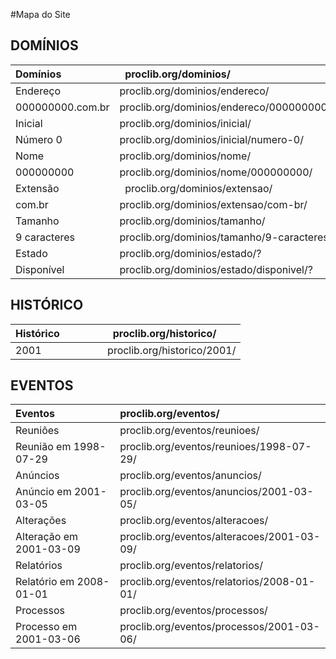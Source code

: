 #Mapa do Site

## DOMÍNIOS

| Domínios                 |   proclib.org/dominios/                            |
|:-------------------------|:---------------------------------------------------|
| Endereço                 |   proclib.org/dominios/endereco/                   |
| 000000000.com.br         |   proclib.org/dominios/endereco/000000000.com.br/  |
| Inicial                  |   proclib.org/dominios/inicial/                    |
| Número 0                 |   proclib.org/dominios/inicial/numero-0/           |
| Nome                     |   proclib.org/dominios/nome/                       |
| 000000000                |   proclib.org/dominios/nome/000000000/             |
| Extensão                 |   proclib.org/dominios/extensao/                   |
| com.br                   |   proclib.org/dominios/extensao/com-br/            |
| Tamanho                  |   proclib.org/dominios/tamanho/                    |
| 9 caracteres             |   proclib.org/dominios/tamanho/9-caracteres/       |
| Estado                   |   proclib.org/dominios/estado/?                    |
| Disponível               |   proclib.org/dominios/estado/disponivel/?         |

## HISTÓRICO

| Histórico                |   proclib.org/historico/       |
|:-------------------------|:-------------------------------|
| 2001                     |   proclib.org/historico/2001/  |

## EVENTOS

| Eventos                  |   proclib.org/eventos/                       |
|:-------------------------|:---------------------------------------------|
| Reuniões                 |   proclib.org/eventos/reunioes/              |
| Reunião   em 1998-07-29  |   proclib.org/eventos/reunioes/1998-07-29/   |
| Anúncios                 |   proclib.org/eventos/anuncios/              |
| Anúncio   em 2001-03-05  |   proclib.org/eventos/anuncios/2001-03-05/   |
| Alterações               |   proclib.org/eventos/alteracoes/            |
| Alteração em 2001-03-09  |   proclib.org/eventos/alteracoes/2001-03-09/ |
| Relatórios               |   proclib.org/eventos/relatorios/            |
| Relatório em 2008-01-01  |   proclib.org/eventos/relatorios/2008-01-01/ |
| Processos                |   proclib.org/eventos/processos/             |
| Processo  em 2001-03-06  |   proclib.org/eventos/processos/2001-03-06/  |
